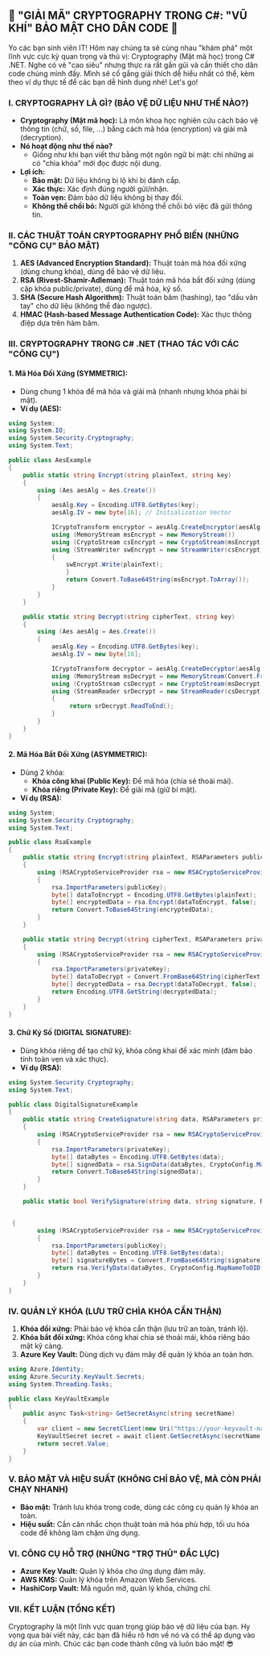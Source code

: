 ## **🚀 "GIẢI MÃ" CRYPTOGRAPHY TRONG C#: "VŨ KHÍ" BẢO MẬT CHO DÂN CODE 🚀**

Yo các bạn sinh viên IT! Hôm nay chúng ta sẽ cùng nhau "khám phá" một lĩnh vực cực kỳ quan trọng và thú vị:
Cryptography (Mật mã học) trong C# .NET. Nghe có vẻ "cao siêu" nhưng thực ra rất gần gũi và cần thiết cho dân code chúng
mình đấy. Mình sẽ cố gắng giải thích dễ hiểu nhất có thể, kèm theo ví dụ thực tế để các bạn dễ hình dung nhé! Let's go!

### **I. CRYPTOGRAPHY LÀ GÌ? (BẢO VỆ DỮ LIỆU NHƯ THẾ NÀO?)**

* **Cryptography (Mật mã học):** Là môn khoa học nghiên cứu cách bảo vệ thông tin (chữ, số, file, ...) bằng cách mã
  hóa (encryption) và giải mã (decryption).
* **Nó hoạt động như thế nào?**
    * Giống như khi bạn viết thư bằng một ngôn ngữ bí mật: chỉ những ai có "chìa khóa" mới đọc được nội dung.
* **Lợi ích:**
    * **Bảo mật:** Dữ liệu không bị lộ khi bị đánh cắp.
    * **Xác thực:** Xác định đúng người gửi/nhận.
    * **Toàn vẹn:** Đảm bảo dữ liệu không bị thay đổi.
    * **Không thể chối bỏ:** Người gửi không thể chối bỏ việc đã gửi thông tin.

### **II. CÁC THUẬT TOÁN CRYPTOGRAPHY PHỔ BIẾN (NHỮNG "CÔNG CỤ" BẢO MẬT)**

1. **AES (Advanced Encryption Standard):** Thuật toán mã hóa đối xứng (dùng chung khóa), dùng để bảo vệ dữ liệu.
2. **RSA (Rivest-Shamir-Adleman):** Thuật toán mã hóa bất đối xứng (dùng cặp khóa public/private), dùng để mã hóa, ký
   số.
3. **SHA (Secure Hash Algorithm):** Thuật toán băm (hashing), tạo "dấu vân tay" cho dữ liệu (không thể đảo ngược).
4. **HMAC (Hash-based Message Authentication Code):** Xác thực thông điệp dựa trên hàm băm.

### **III. CRYPTOGRAPHY TRONG C# .NET (THAO TÁC VỚI CÁC "CÔNG CỤ")**

#### **1. Mã Hóa Đối Xứng (SYMMETRIC):**

* Dùng chung 1 khóa để mã hóa và giải mã (nhanh nhưng khóa phải bí mật).
* **Ví dụ (AES):**

```csharp
using System;
using System.IO;
using System.Security.Cryptography;
using System.Text;

public class AesExample
{
    public static string Encrypt(string plainText, string key)
    {
        using (Aes aesAlg = Aes.Create())
        {
            aesAlg.Key = Encoding.UTF8.GetBytes(key);
            aesAlg.IV = new byte[16]; // Initialization Vector

            ICryptoTransform encryptor = aesAlg.CreateEncryptor(aesAlg.Key, aesAlg.IV);
            using (MemoryStream msEncrypt = new MemoryStream())
            using (CryptoStream csEncrypt = new CryptoStream(msEncrypt, encryptor, CryptoStreamMode.Write))
            using (StreamWriter swEncrypt = new StreamWriter(csEncrypt))
            {
                swEncrypt.Write(plainText);
                }
                return Convert.ToBase64String(msEncrypt.ToArray());
            }
        }
    }

    public static string Decrypt(string cipherText, string key)
    {
        using (Aes aesAlg = Aes.Create())
        {
            aesAlg.Key = Encoding.UTF8.GetBytes(key);
            aesAlg.IV = new byte[16];

            ICryptoTransform decryptor = aesAlg.CreateDecryptor(aesAlg.Key, aesAlg.IV);
            using (MemoryStream msDecrypt = new MemoryStream(Convert.FromBase64String(cipherText)))
            using (CryptoStream csDecrypt = new CryptoStream(msDecrypt, decryptor, CryptoStreamMode.Read))
            using (StreamReader srDecrypt = new StreamReader(csDecrypt))
            {
                 return srDecrypt.ReadToEnd();
            }
        }
    }
}
```

#### **2. Mã Hóa Bất Đối Xứng (ASYMMETRIC):**

* Dùng 2 khóa:
    * **Khóa công khai (Public Key):** Để mã hóa (chia sẻ thoải mái).
    * **Khóa riêng (Private Key):** Để giải mã (giữ bí mật).
* **Ví dụ (RSA):**

```csharp
using System;
using System.Security.Cryptography;
using System.Text;

public class RsaExample
{
    public static string Encrypt(string plainText, RSAParameters publicKey)
    {
        using (RSACryptoServiceProvider rsa = new RSACryptoServiceProvider())
        {
            rsa.ImportParameters(publicKey);
            byte[] dataToEncrypt = Encoding.UTF8.GetBytes(plainText);
            byte[] encryptedData = rsa.Encrypt(dataToEncrypt, false);
            return Convert.ToBase64String(encryptedData);
        }
    }

    public static string Decrypt(string cipherText, RSAParameters privateKey)
    {
        using (RSACryptoServiceProvider rsa = new RSACryptoServiceProvider())
        {
            rsa.ImportParameters(privateKey);
            byte[] dataToDecrypt = Convert.FromBase64String(cipherText);
            byte[] decryptedData = rsa.Decrypt(dataToDecrypt, false);
            return Encoding.UTF8.GetString(decryptedData);
        }
    }
}
```

#### **3. Chữ Ký Số (DIGITAL SIGNATURE):**

* Dùng khóa riêng để tạo chữ ký, khóa công khai để xác minh (đảm bảo tính toàn vẹn và xác thực).
* **Ví dụ (RSA):**

```csharp
using System.Security.Cryptography;
using System.Text;

public class DigitalSignatureExample
{
    public static string CreateSignature(string data, RSAParameters privateKey)
    {
        using (RSACryptoServiceProvider rsa = new RSACryptoServiceProvider())
        {
            rsa.ImportParameters(privateKey);
            byte[] dataBytes = Encoding.UTF8.GetBytes(data);
            byte[] signedData = rsa.SignData(dataBytes, CryptoConfig.MapNameToOID("SHA256"));
            return Convert.ToBase64String(signedData);
        }
    }

    public static bool VerifySignature(string data, string signature, RSAParameters publicKey)


 {
        using (RSACryptoServiceProvider rsa = new RSACryptoServiceProvider())
        {
            rsa.ImportParameters(publicKey);
            byte[] dataBytes = Encoding.UTF8.GetBytes(data);
            byte[] signatureBytes = Convert.FromBase64String(signature);
            return rsa.VerifyData(dataBytes, CryptoConfig.MapNameToOID("SHA256"), signatureBytes);
        }
    }
}
```

### **IV. QUẢN LÝ KHÓA (LƯU TRỮ CHÌA KHÓA CẨN THẬN)**

1. **Khóa đối xứng:** Phải bảo vệ khóa cẩn thận (lưu trữ an toàn, tránh lộ).
2. **Khóa bất đối xứng:** Khóa công khai chia sẻ thoải mái, khóa riêng bảo mật kỹ càng.
3. **Azure Key Vault:** Dùng dịch vụ đám mây để quản lý khóa an toàn hơn.

```csharp
using Azure.Identity;
using Azure.Security.KeyVault.Secrets;
using System.Threading.Tasks;

public class KeyVaultExample
{
    public async Task<string> GetSecretAsync(string secretName)
    {
        var client = new SecretClient(new Uri("https://your-keyvault-name.vault.azure.net/"), new DefaultAzureCredential());
        KeyVaultSecret secret = await client.GetSecretAsync(secretName);
        return secret.Value;
    }
}
```

### **V. BẢO MẬT VÀ HIỆU SUẤT (KHÔNG CHỈ BẢO VỆ, MÀ CÒN PHẢI CHẠY NHANH)**

* **Bảo mật:** Tránh lưu khóa trong code, dùng các công cụ quản lý khóa an toàn.
* **Hiệu suất:** Cần cân nhắc chọn thuật toán mã hóa phù hợp, tối ưu hóa code để không làm chậm ứng dụng.

### **VI. CÔNG CỤ HỖ TRỢ (NHỮNG "TRỢ THỦ" ĐẮC LỰC)**

* **Azure Key Vault:** Quản lý khóa cho ứng dụng đám mây.
* **AWS KMS:** Quản lý khóa trên Amazon Web Services.
* **HashiCorp Vault:** Mã nguồn mở, quản lý khóa, chứng chỉ.

### **VII. KẾT LUẬN (TỔNG KẾT)**

Cryptography là một lĩnh vực quan trọng giúp bảo vệ dữ liệu của bạn. Hy vọng qua bài viết này, các bạn đã hiểu rõ hơn về
nó và có thể áp dụng vào dự án của mình. Chúc các bạn code thành công và luôn bảo mật! 😎
